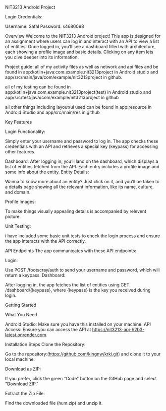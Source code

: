 NIT3213 Android Project

Login Credentials:

Username: Safal
Password: s4680098


Overview
Welcome to the NIT3213 Android project! This app is designed for an assignment where users can log in and interact with an API to view a list of entities. Once logged in, you’ll see a dashboard filled with architecture, each showing a profile image and basic details. Clicking on any item lets you dive deeper into its information.




Project guide:  all of my activity files as well as network and api files and be found in  app:kotlin+java:com.example.nit3213project in Android studio and app/src/main/java/com/example/nit3213project in github.

all of my testing can be found in app:kotlin+java:com.example.nit3213project(test) in Android studio and app/src/test/java/com/example/nit3213project in github

all other things including layout/ui used can be found  in app:resource in Android Studio and app/src/main/res in github




Key Features

Login Functionality:

Simply enter your username and password to log in. The app checks these credentials with an API and retrieves a special key (keypass) for accessing other features.

Dashboard:
After logging in, you’ll land on the dashboard, which displays a list of entities fetched from the API. Each entry includes a profile image and some info about the entity.
Entity Details:

Wanna to know more about an entity? Just click on it, and you’ll be taken to a details page showing all the relevant information, like its name, culture, and domain.


Profile Images:

To make things visually appealing details is accompanied by relevent  picture.

Unit Testing:

i have  included some basic unit tests to check the login process and ensure the app interacts with the API correctly.

API Endpoints
The app communicates with these API endpoints:

Login:

Use POST /footscray/auth to send your username and password, which will return a keypass.
Dashboard:

After logging in, the app fetches the list of entities using GET /dashboard/{keypass}, where {keypass} is the key you received during login.

Getting Started

What You Need

Android Studio: Make sure you have this installed on your machine.
API Access: Ensure you can access the API at https://nit3213-api-h2b3-latest.onrender.com.

Installation Steps
Clone the Repository:

Go to the repository:(https://github.com/kingnw/krki.git) and clone it to your local machine.

Download as ZIP:

If you prefer, click the green "Code" button on the GitHub page and select "Download ZIP."

Extract the Zip File:

Find the downloaded file (hum.zip) and unzip it.


